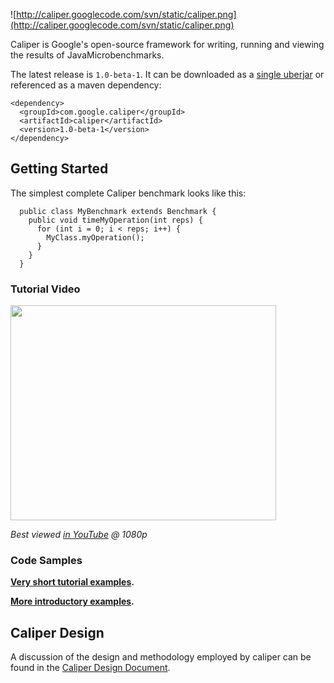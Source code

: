 ![http://caliper.googlecode.com/svn/static/caliper.png](http://caliper.googlecode.com/svn/static/caliper.png)

Caliper is Google's open-source framework for writing, running and viewing the results of JavaMicrobenchmarks.

The latest release is `1.0-beta-1`.  It can be downloaded as a [single uberjar](https://code.google.com/p/caliper/downloads/detail?name=caliper-1.0-beta-1-all.jar) or referenced as a maven dependency:

```
<dependency>
  <groupId>com.google.caliper</groupId>
  <artifactId>caliper</artifactId>
  <version>1.0-beta-1</version>
</dependency>
```

## Getting Started ##

The simplest complete Caliper benchmark looks like this:

```
  public class MyBenchmark extends Benchmark {
    public void timeMyOperation(int reps) {
      for (int i = 0; i < reps; i++) {
        MyClass.myOperation();
      }
    }
  }
```

### Tutorial Video ###

<a href='http://www.youtube.com/watch?feature=player_embedded&v=Rbx0HUCnF24' target='_blank'><img src='http://img.youtube.com/vi/Rbx0HUCnF24/0.jpg' width='425' height=344 /></a>

_Best viewed [in YouTube](http://youtu.be/Rbx0HUCnF24) @ 1080p_

### Code Samples ###

**[Very short tutorial examples](http://code.google.com/p/caliper/source/browse/tutorial/Tutorial.java).**

**[More introductory examples](http://code.google.com/p/caliper/source/browse/examples/src/main/java/examples/).**

## Caliper Design ##

A discussion of the design and methodology employed by caliper can be found in the [Caliper Design Document](https://docs.google.com/document/d/1M0e2UNf1ZxixotjBO9r4FKzJGO7VyhrXxbKqwX1LAzo/pub).